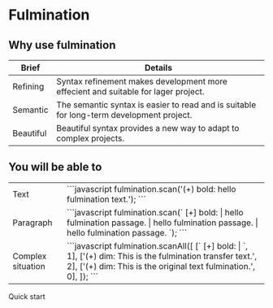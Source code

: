 # Fulmination

## Why use fulmination

| Brief | Details |
| --- | --- |
| Refining  | Syntax refinement makes development more effecient and suitable for lager project.       |
| Semantic  | The semantic syntax is easier to read and is suitable for long-term development project. |
| Beautiful | Beautiful syntax provides a new way to adapt to complex projects.                        |

## You will be able to

<table>
<tr>
<td>Text</td>
<td>
```javascript
fulmination.scan('(+) bold: hello fulmination text.');
```
</td>
</tr>
<tr>
<td>
  Paragraph
</td>
<td>
```javascript
fulmination.scan(`
  [+] bold:
  | hello fulmination passage.
  | hello fulmination passage.
  | hello fulmination passage.
`);
```
</td>
</tr>
<tr>
<td>Complex situation</td>
<td>
```javascript
fulmination.scanAll([
  [`
    [+] bold:
    |
  `, 1],
  ['(+) dim: This is the fulmination transfer text.', 2],
  ['(+) dim: This is the original text fulmination.', 0],
]);
```
</td>
</tr>
</table

## Quick start
